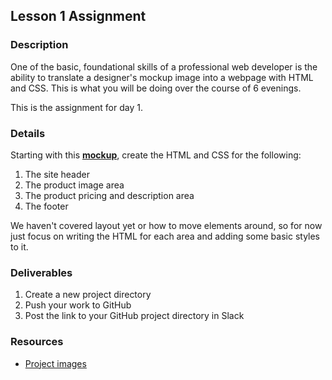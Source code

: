 ## Lesson 1 Assignment

### Description

One of the basic, foundational skills of a professional web developer is the ability to translate a designer's mockup image into a webpage with HTML and CSS. This is what you will be doing over the course of 6 evenings.

This is the assignment for day 1.

### Details

Starting with this **<a href="./../images/day-1-mockup.jpg" target="_blank">mockup</a>**, create the HTML and CSS for the following:

1. The site header
2. The product image area
3. The product pricing and description area
4. The footer

We haven't covered layout yet or how to move elements around, so for now just focus on writing the HTML for each area and adding some basic styles to it.

### Deliverables

1. Create a new project directory
2. Push your work to GitHub
3. Post the link to your GitHub project directory in Slack

### Resources

* <a href="./images" target="_blank">Project images</a>
